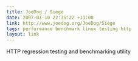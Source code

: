 ```yaml
---
title: JoeDog / Siege
date: 2007-01-10 22:35:22 +11:00
link: http://www.joedog.org/JoeDog/Siege
tags: performance benchmark linux testing http
layout: link
---
```

HTTP regression testing and benchmarking utility
